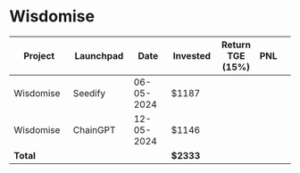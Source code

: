 # Wisdomise



<table data-full-width="true"><thead><tr><th width="152">Project</th><th width="138">Launchpad</th><th width="132">Date</th><th width="133">Invested</th><th>Return TGE (15%)</th><th>PNL</th><th></th></tr></thead><tbody><tr><td>Wisdomise</td><td>Seedify</td><td>06-05-2024</td><td>$1187</td><td></td><td></td><td></td></tr><tr><td>Wisdomise</td><td>ChainGPT</td><td>12-05-2024</td><td>$1146</td><td></td><td></td><td></td></tr><tr><td><strong>Total</strong></td><td></td><td></td><td><strong>$2333</strong></td><td></td><td></td><td></td></tr></tbody></table>

